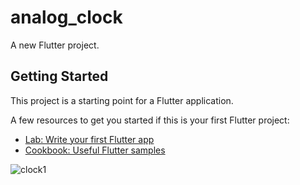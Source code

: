 # analog_clock

A new Flutter project.

## Getting Started

This project is a starting point for a Flutter application.

A few resources to get you started if this is your first Flutter project:

- [Lab: Write your first Flutter app](https://docs.flutter.dev/get-started/codelab)
- [Cookbook: Useful Flutter samples](https://docs.flutter.dev/cookbook)




![clock1](https://user-images.githubusercontent.com/114760131/235530720-ec0066d5-ed32-420b-8f90-d87bdc354c64.png)
